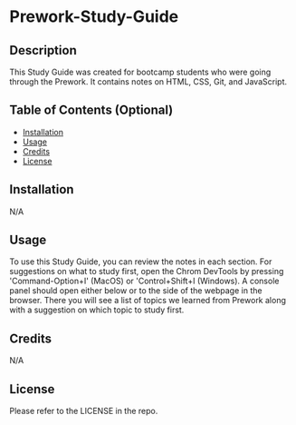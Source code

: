 
# Prework-Study-Guide

## Description

This Study Guide was created for bootcamp students who were going through the Prework. It contains notes on HTML, CSS, Git, and JavaScript.


## Table of Contents (Optional)


- [Installation](#installation)
- [Usage](#usage)
- [Credits](#credits)
- [License](#license)

## Installation

N/A

## Usage

To use this Study Guide, you can review the notes in each section. For suggestions on what to study first, open the Chrom DevTools by pressing 'Command-Option+I' (MacOS) or 'Control+Shift+I (Windows). A console panel should open either below or to the side of the webpage in the browser. There you will see a list of topics we learned from Prework along with a suggestion on which topic to study first.
## Credits

N/A

## License

Please refer to the LICENSE in the repo.
